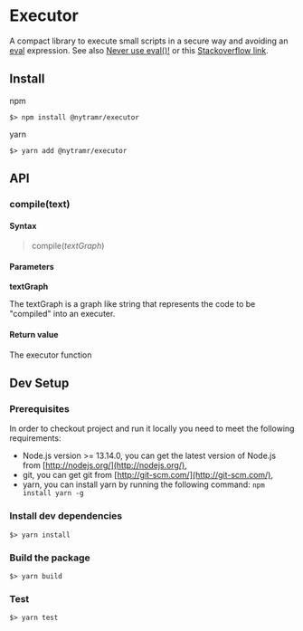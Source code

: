 # Executor

A compact library to execute small scripts in a secure way and avoiding an [eval](https://developer.mozilla.org/en-US/docs/Web/JavaScript/Reference/Global_Objects/eval) expression. See also [Never use eval()!](https://developer.mozilla.org/en-US/docs/Web/JavaScript/Reference/Global_Objects/eval#Never_use_eval!) or this [Stackoverflow link](https://stackoverflow.com/questions/86513/why-is-using-the-javascript-eval-function-a-bad-idea).

## Install

npm

```
$> npm install @nytramr/executor
```

yarn

```
$> yarn add @nytramr/executor
```

## API

### compile(text)

#### Syntax

> compile(_textGraph_)

#### Parameters

**textGraph**

The textGraph is a graph like string that represents the code to be "compiled" into an executer.

#### Return value

The executor function

## Dev Setup

### Prerequisites

In order to checkout project and run it locally you need to meet the following requirements:

- Node.js version >= 13.14.0, you can get the latest version of Node.js from [http://nodejs.org/](http://nodejs.org/),
- git, you can get git from [http://git-scm.com/](http://git-scm.com/),
- yarn, you can install yarn by running the following command: `npm install yarn -g`

### Install dev dependencies

```
$> yarn install
```

### Build the package

```
$> yarn build
```

### Test

```
$> yarn test
```
